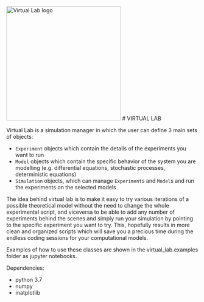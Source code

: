 <img src="logo/1@x2.png" alt="Virtual Lab logo" width="300"/>
# VIRTUAL LAB

Virtual Lab is a simulation manager in which the user can define 3 main sets of objects:
- `Experiment` objects which contain the details of the experiments you want to run
- `Model` objects which contain the specific behavior of the system you are modelling (e.g. differential equations, stochastic processes, deterministic equations)
- `Simulation` objects, which can manage `Experiment`s and `Model`s and run the experiments on the selected models

The idea behind virtual lab is to make it easy to try various iterations of a possible theoretical model without the need to change the whole experimental script, and viceversa to be able to add any number of experiments behind the scenes and simply run your simulation by pointing to the specific experiment you want to try. 
This, hopefully results in more clean and organized scripts which will save you a precious time during the endless coding sessions for your computational models.

Examples of how to use these classes are shown in the virtual_lab.examples folder as jupyter notebooks.

Dependencies:
- python 3.7
- numpy
- matplotlib
